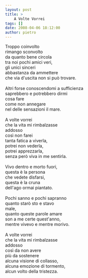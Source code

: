 ```yaml
---
layout: post
title: >
    A Volte Vorrei
tags: []
date: 2008-04-06 18:12:00
author: pietro
---
```

Troppo coinvolto<br/>rimango sconvolto<br/>da quanto bene circola<br/>tra noi pochi amici veri,<br/>gli unici sinceri<br/>abbastanza da ammettere<br/>che via d'uscita non si può trovare.<br/><br/>Altri forse conoscendomi a sufficienza<br/>saprebbero e potrebbero dirmi<br/>cosa fare<br/>come non annegare<br/>nel delle sensazioni il mare.<br/><br/>A volte vorrei<br/>che la vita mi rimbalzasse<br/>addosso<br/>così non farei<br/>tanta fatica a viverla,<br/>potrei non vederla,<br/>potrei apprezzarla,<br/>senza però viva in me sentirla.<br/><br/>Vivo dentro e morto fuori,<br/>questa è la persona<br/>che vedete disfarsi,<br/>questa è la cruna<br/>dell'ago ormai piantato.<br/><br/>Pochi sanno e pochi sapranno<br/>quanto starò sto e stavo<br/>male,<br/>quanto queste parole amare<br/>son a me certe quest'anno,<br/>mentre vivevo e mentre morivo.<br/><br/>A volte vorrei<br/>che la vita mi rimbalzasse<br/>addosso<br/>così da non avere<br/>più da sostenere<br/>alcuna visione di collasso,<br/>alcuna emozione di tormento,<br/>alcun volto della tristezza.
